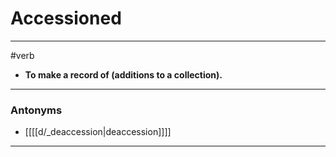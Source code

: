 # Accessioned
---
#verb
- **To make a record of (additions to a collection).**
---
### Antonyms
- [[[[d/_deaccession|deaccession]]]]
---

